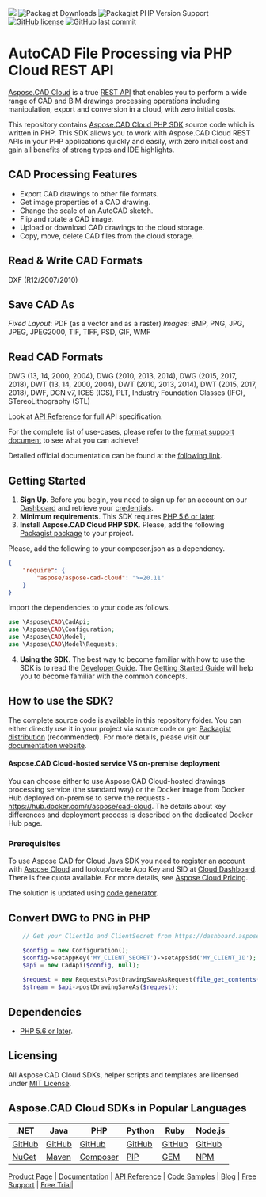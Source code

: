 
![](https://img.shields.io/badge/api-v3.0-lightgrey) ![Packagist Downloads](https://img.shields.io/packagist/dt/aspose/aspose-cad-cloud) ![Packagist PHP Version Support](https://img.shields.io/packagist/php-v/aspose/aspose-cad-cloud) [![GitHub license](https://img.shields.io/github/license/aspose-cad-cloud/aspose-cad-cloud-php)](https://github.com/aspose-cad-cloud/aspose-cad-cloud-php/blob/master/LICENSE) ![GitHub last commit](https://img.shields.io/github/last-commit/Aspose-cad-Cloud/aspose-cad-cloud-php)
# AutoCAD File Processing via PHP Cloud REST API
[Aspose.CAD Cloud](https://products.aspose.cloud/cad) is a true [REST API](https://apireference.aspose.cloud/cad/) that enables you to perform a wide range of CAD and BIM drawings processing operations including manipulation, export and conversion in a cloud, with zero initial costs.

This repository contains [Aspose.CAD Cloud PHP SDK](https://products.aspose.cloud/cad/php) source code which is written in PHP. This SDK allows you to work with Aspose.CAD Cloud REST APIs in your PHP applications quickly and easily, with zero initial cost and gain all benefits of strong types and IDE highlights.

## CAD Processing Features
- Export CAD drawings to other file formats.
- Get image properties of a CAD drawing.
- Change the scale of an AutoCAD sketch.
- Flip and rotate a CAD image.
- Upload or download CAD drawings to the cloud storage.
- Copy, move, delete CAD files from the cloud storage.

## Read & Write CAD Formats
DXF (R12/2007/2010)

## Save CAD As
*Fixed Layout*: PDF (as a vector and as a raster)
*Images*: BMP, PNG, JPG, JPEG, JPEG2000, TIF, TIFF, PSD, GIF, WMF

## Read CAD Formats
DWG (13, 14, 2000, 2004), DWG (2010, 2013, 2014), DWG (2015, 2017, 2018), DWT (13, 14, 2000, 2004), DWT (2010, 2013, 2014), DWT (2015, 2017, 2018), DWF, DGN v7, IGES (IGS), PLT, Industry Foundation Classes (IFC), STereoLithography (STL)

Look at [API Reference](https://apireference.aspose.cloud/cad/) for full API specification.

For the complete list of use-cases, please refer to the [format support document](https://docs.aspose.cloud/cad/supported-file-formats/) to see what you can achieve!

Detailed official documentation can be found at the [following link](https://docs.aspose.cloud/cad/).

## Getting Started
1. **Sign Up**. Before you begin, you need to sign up for an account on our [Dashboard](https://dashboard.aspose.cloud/) and retrieve your [credentials](https://dashboard.aspose.cloud/#/apps).
2. **Minimum requirements**. This SDK requires [PHP 5.6 or later](https://www.php.net/releases/).
3. **Install Aspose.CAD Cloud PHP SDK**. Please, add the following [Packagist package](https://packagist.org/packages/aspose/aspose-cad-cloud) to your project.

Please, add the following  to your composer.json as a dependency.
```json
{
    "require": {
        "aspose/aspose-cad-cloud": ">=20.11"
    }
}
```
Import the dependencies to your code as follows.
```php
use \Aspose\CAD\CadApi;
use \Aspose\CAD\Configuration;
use \Aspose\CAD\Model;
use \Aspose\CAD\Model\Requests;
```
4. **Using the SDK**. The best way to become familiar with how to use the SDK is to read the [Developer Guide](https://docs.aspose.cloud/cad/developer-guide/). The [Getting Started Guide](https://docs.aspose.cloud/cad/getting-started/) will help you to become familiar with the common concepts.

## How to use the SDK?

The complete source code is available in this repository folder. You can either directly use it in your project via source code or get [Packagist distribution](https://packagist.org/packages/aspose/aspose-cad-cloud) (recommended). For more details, please visit our [documentation website](https://docs.aspose.cloud/cad/available-sdks/).

#### Aspose.CAD Cloud-hosted service VS on-premise deployment
You can choose either to use Aspose.CAD Cloud-hosted drawings processing service (the standard way) or the Docker image from Docker Hub deployed on-premise to serve the requests - https://hub.docker.com/r/aspose/cad-cloud.
The details about key differences and deployment process is described on the dedicated Docker Hub page.

### Prerequisites

To use Aspose CAD for Cloud Java SDK you need to register an account with [Aspose Cloud](https://www.aspose.cloud/) and lookup/create App Key and SID at [Cloud Dashboard](https://dashboard.aspose.cloud/#/apps). There is free quota available. For more details, see [Aspose Cloud Pricing](https://purchase.aspose.cloud/pricing).

The solution is updated using [code generator](https://github.com/aspose-CAD-cloud/aspose-CAD-cloud-codegen).

## Convert DWG to PNG in PHP

```php
	// Get your ClientId and ClientSecret from https://dashboard.aspose.cloud (free registration required).

	$config = new Configuration();
	$config->setAppKey('MY_CLIENT_SECRET')->setAppSid('MY_CLIENT_ID');
	$api = new CadApi($config, null);
	
	$request = new Requests\PostDrawingSaveAsRequest(file_get_contents("d:\sample.dwg"), "png", null, null);
	$stream = $api->postDrawingSaveAs($request);
```

## Dependencies
* [PHP 5.6 or later](https://www.php.net/releases/).

## Licensing
All Aspose.CAD Cloud SDKs, helper scripts and templates are licensed under [MIT License](LICENSE).

## Aspose.CAD Cloud SDKs in Popular Languages

| .NET | Java | PHP | Python | Ruby | Node.js |
|---|---|---|---|---|---|
| [GitHub](https://github.com/aspose-cad-cloud/aspose-cad-cloud-dotnet) | [GitHub](https://github.com/aspose-cad-cloud/aspose-cad-cloud-java) | [GitHub](https://github.com/aspose-cad-cloud/aspose-cad-cloud-php) | [GitHub](https://github.com/aspose-cad-cloud/aspose-cad-cloud-python) | [GitHub](https://github.com/aspose-cad-cloud/aspose-cad-cloud-ruby)  | [GitHub](https://github.com/aspose-cad-cloud/aspose-cad-cloud-nodejs) |
| [NuGet](https://www.nuget.org/packages/Aspose.cad-Cloud/) | [Maven](https://repository.aspose.cloud/webapp/#/artifacts/browse/tree/General/repo/com/aspose/aspose-cad-cloud) | [Composer](https://packagist.org/packages/aspose/aspose-cad-cloud) | [PIP](https://pypi.org/project/aspose.cad-cloud/) | [GEM](https://rubygems.org/gems/aspose_cad_cloud)  | [NPM](https://www.npmjs.com/package/@asposecloud/aspose-cad-cloud) |

[Product Page](https://products.aspose.cloud/cad/php) | [Documentation](https://docs.aspose.cloud/display/cadcloud/Home) | [API Reference](https://apireference.aspose.cloud/cad/) | [Code Samples](https://github.com/aspose-cad-cloud/aspose-cad-cloud-php) | [Blog](https://blog.aspose.cloud/category/cad/) | [Free Support](https://forum.aspose.cloud/c/cad) | [Free Trial](https://dashboard.aspose.cloud/#/apps)|
